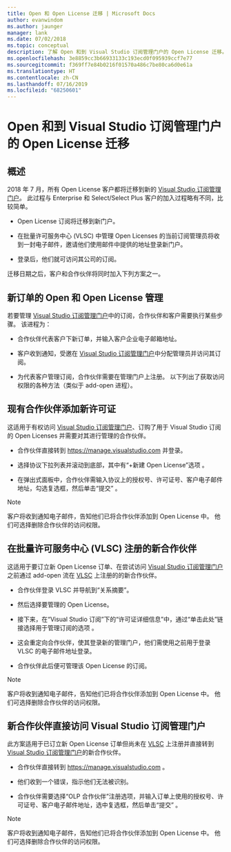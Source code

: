 ```yaml
---
title: Open 和 Open License 迁移 | Microsoft Docs
author: evanwindom
ms.author: jaunger
manager: lank
ms.date: 07/02/2018
ms.topic: conceptual
description: 了解 Open 和到 Visual Studio 订阅管理门户的 Open License 迁移。
ms.openlocfilehash: 3e8859cc3b66933133c193ecd0f095939ccf7e77
ms.sourcegitcommit: f369ff7e84b0216f01570a486c7be80ca6d0e61a
ms.translationtype: HT
ms.contentlocale: zh-CN
ms.lasthandoff: 07/16/2019
ms.locfileid: "68250601"
---
```

# <a name="open-and-open-license-migration-to-the-new-visual-studio-subscriptions-administration-portal"></a>Open 和到 Visual Studio 订阅管理门户的 Open License 迁移

## <a name="overview"></a>概述

2018 年 7 月，所有 Open License 客户都将迁移到新的 [Visual Studio 订阅管理门户](https://manage.visualstudio.com)。 此过程与 Enterprise 和 Select/Select Plus 客户的加入过程略有不同，比较简单。

- Open License 订阅将迁移到新门户。

- 在批量许可服务中心 (VLSC) 中管理 Open Licenses 的当前订阅管理员将收到一封电子邮件，邀请他们使用邮件中提供的地址登录新门户。

- 登录后，他们就可访问其公司的订阅。

迁移日期之后，客户和合作伙伴将同时加入下列方案之一。

## <a name="open-and-open-license-management-for-new-orders"></a>新订单的 Open 和 Open License 管理

若要管理 [Visual Studio 订阅管理门户](https://manage.visualstudio.com)中的订阅，合作伙伴和客户需要执行某些步骤。 该进程为：

- 合作伙伴代表客户下新订单，并输入客户企业电子邮箱地址。

- 客户收到通知，受邀在 [Visual Studio 订阅管理门户](https://manage.visualstudio.com)中分配管理员并访问其订阅。

- 为代表客户管理订阅，合作伙伴需要在管理门户上注册。 以下列出了获取访问权限的各种方法（类似于 add-open 进程）。

## <a name="existing-partners-adding-a-new-license"></a>现有合作伙伴添加新许可证

这适用于有权访问 [Visual Studio 订阅管理门户](https://manage.visualstudio.com)、订购了用于 Visual Studio 订阅的 Open Licenses 并需要对其进行管理的合作伙伴。

- 合作伙伴直接转到 https://manage.visualstudio.com 并登录。

- 选择协议下拉列表并滚动到底部，其中有“+新建 Open License”选项  。

- 在弹出式面板中，合作伙伴需输入协议上的授权号、许可证号、客户电子邮件地址，勾选复选框，然后单击“提交”  。

> [!NOTE]
> 客户将收到通知电子邮件，告知他们已将合作伙伴添加到 Open License 中。 他们可选择删除合作伙伴的访问权限。

## <a name="new-partners-who-register-on-the-volume-licensing-service-center-vlsc"></a>在批量许可服务中心 (VLSC) 注册的新合作伙伴

这适用于要订立新 Open License 订单、在尝试访问 [Visual Studio 订阅管理门户](https://manage.visualstudio.com)之前通过 add-open 流在 [VLSC](https://www.microsoft.com/Licensing/servicecenter/default.aspx) 上注册的的新合作伙伴。

- 合作伙伴登录 VLSC 并导航到“关系摘要”。

- 然后选择要管理的 Open License。

- 接下来，在“Visual Studio 订阅”下的“许可证详细信息”中，通过“单击此处”链接选择用于管理订阅的选项  。

- 这会重定向合作伙伴，使其登录新的管理门户，他们需使用之前用于登录 VLSC 的电子邮件地址登录。

- 合作伙伴此后便可管理该 Open License 的订阅。

> [!NOTE]
> 客户将收到通知电子邮件，告知他们已将合作伙伴添加到 Open License 中。 他们可选择删除合作伙伴的访问权限。

## <a name="new-partners-visiting-the-visual-studio-subscriptions-administration-portal--directly"></a>新合作伙伴直接访问 Visual Studio 订阅管理门户

此方案适用于已订立新 Open License 订单但尚未在 [VLSC](https://www.microsoft.com/Licensing/servicecenter/default.aspx) 上注册并直接转到 [Visual Studio 订阅管理门户](https://manage.visualstudio.com)的新合作伙伴。

- 合作伙伴直接转到 https://manage.visualstudio.com 。

- 他们收到一个错误，指示他们无法被识别。

- 合作伙伴需要选择“OLP 合作伙伴”注册选项，并输入订单上使用的授权号、许可证号、客户电子邮件地址，选中复选框，然后单击“提交”   。

> [!NOTE]
> 客户将收到通知电子邮件，告知他们已将合作伙伴添加到 Open License 中。 他们可选择删除合作伙伴的访问权限。

